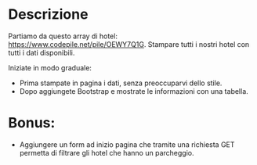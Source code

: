 # Descrizione
Partiamo da questo array di hotel: https://www.codepile.net/pile/OEWY7Q1G.
Stampare tutti i nostri hotel con tutti i dati disponibili.

Iniziate in modo graduale: 
- Prima stampate in pagina i dati, senza preoccuparvi dello stile.
- Dopo aggiungete Bootstrap e mostrate le informazioni con una tabella.

# Bonus:
- Aggiungere un form ad inizio pagina che tramite una richiesta GET permetta di filtrare gli hotel che hanno un parcheggio.